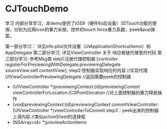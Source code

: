 # CJTouchDemo
学习
内部分享学习，本demo提供了iOS9（硬件6s后设备）3DTouch功能的使用，分别为应用icon的重力长按，控件的touch.force重力系数，peek&pop弹窗。

第一部分学习：
详见info.plist文件设置（UIApplicationShortcutItems）和 AppDelegate
第二部分学习:
详见ViewController 关于 响应者链代理里的代码
第三部分学习:
参考Msg类
step1:注册代理控制器
[controller registerForPreviewingWithDelegate:previewingDelegate sourceView:self.contentView];
step2:控制器实现响应的内容
//实现代理
UIViewControllerPreviewingDelegate
//返回需要peek的控制器
- (UIViewController *)previewingContext:(id<UIViewControllerPreviewing>)previewingContext viewControllerForLocation:(CGPoint)location
//对上面控制器的重力释放操作
- (void)previewingContext:(id<UIViewControllerPreviewing>)previewingContext commitViewController:(UIViewController *)viewControllerToCommit
step3：peek出来的控制器上滑内容
//类似actionSheet的选择框
- (NSArray<id<UIPreviewActionItem>> *)previewActionItems
